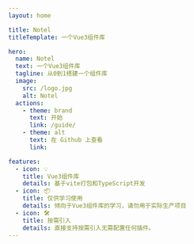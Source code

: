 ```yaml
---
layout: home

title: Notel
titleTemplate: 一个Vue3组件库

hero:
  name: Notel
  text: 一个Vue3组件库
  tagline: 从0到1搭建一个组件库
  image:
    src: /logo.jpg
    alt: Notel
  actions:
    - theme: brand
      text: 开始
      link: /guide/
    - theme: alt
      text: 在 Github 上查看
      link:

features:
  - icon: 💡
    title: Vue3组件库
    details: 基于vite打包和TypeScript开发
  - icon: 📦
    title: 仅供学习使用
    details: 倾向于Vue3组件库的学习，请勿用于实际生产项目
  - icon: 🛠️
    title: 按需引入
    details: 直接支持按需引入无需配置任何插件。
---
```


